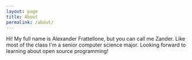 ```yaml
---
layout: page
title: About
permalink: /about/
---
```


Hi! My full name is Alexander Frattellone, but you can call me Zander. Like most of the class I'm a senior computer science major. Looking forward to learning about open source programming!

